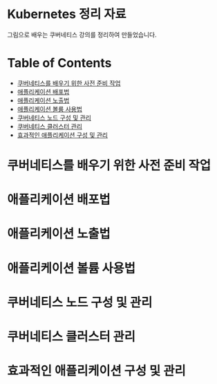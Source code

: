 # Kubernetes 정리 자료
그림으로 배우는 쿠버네티스 강의를 정리하여 만들었습니다.

Table of Contents
=================
<!--ts-->
   * [쿠버네티스를 배우기 위한 사전 준비 작업](#쿠버네티스를-배우기-위한-사전-준비-작업)
   * [애플리케이션 배포법](#애플리케이션-배포법)
   * [애플리케이션 노출법](#애플리케이션-노출법)
   * [애플리케이션 볼륨 사용법](#애플리케이션-볼륨-사용법)
   * [쿠버네티스 노드 구성 및 관리](#쿠버네티스-노드-구성-및-관리)
   * [쿠버네티스 클러스터 관리](#쿠버네티스-클러스터-관리)
   * [효과적인 애플리케이션 구성 및 관리](#효과적인-애플리케이션-구성-및-관리)
<!--te-->

쿠버네티스를 배우기 위한 사전 준비 작업
=======

애플리케이션 배포법
=======

애플리케이션 노출법
=======

애플리케이션 볼륨 사용법
=======

쿠버네티스 노드 구성 및 관리
=======

쿠버네티스 클러스터 관리
=======

효과적인 애플리케이션 구성 및 관리
=======